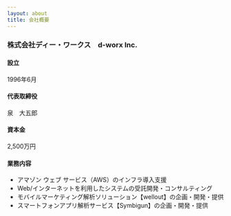 ```yaml
---
layout: about
title: 会社概要
---
```


### 株式会社ディー・ワークス　d-worx Inc.

#### 設立

1996年6月

#### 代表取締役

泉　大五郎

#### 資本金

2,500万円

#### 業務内容

* アマゾン ウェブ サービス（AWS）のインフラ導入支援
* Web/インターネットを利用したシステムの受託開発・コンサルティング
* モバイルマーケティング解析ソリューション【wellout】の企画・開発・提供
* スマートフォンアプリ解析サービス【Symbigun】の企画・開発・提供
